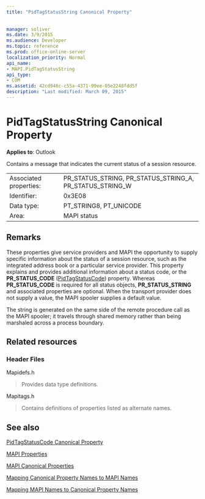 ```yaml
---
title: "PidTagStatusString Canonical Property"
 
 
manager: soliver
ms.date: 3/9/2015
ms.audience: Developer
ms.topic: reference
ms.prod: office-online-server
localization_priority: Normal
api_name:
- MAPI.PidTagStatusString
api_type:
- COM
ms.assetid: 42cd946c-c55a-4371-99ee-05e2248fdd5f
description: "Last modified: March 09, 2015"
---
```


# PidTagStatusString Canonical Property

  
  
**Applies to**: Outlook 
  
Contains a message that indicates the current status of a session resource. 
  
|||
|:-----|:-----|
|Associated properties:  <br/> |PR_STATUS_STRING, PR_STATUS_STRING_A, PR_STATUS_STRING_W  <br/> |
|Identifier:  <br/> |0x3E08  <br/> |
|Data type:  <br/> |PT_STRING8, PT_UNICODE  <br/> |
|Area:  <br/> |MAPI status  <br/> |
   
## Remarks

These properties give service providers and MAPI the opportunity to supply specific information about the status of a session resource, such as the integrated address book or a particular service provider. This property explains and provides additional information about a status code, or the **PR_STATUS_CODE** ([PidTagStatusCode](pidtagstatuscode-canonical-property.md)) property. Whereas **PR_STATUS_CODE** is required for all status objects, **PR_STATUS_STRING** and associated properties are optional. When the transport provider does not supply a value, the MAPI spooler supplies a default value. 
  
The string is generated on the same side of the remote procedure call as the MAPI spooler; it travels through shared memory rather than being marshaled across a process boundary.
  
## Related resources

### Header Files

Mapidefs.h
  
> Provides data type definitions.
    
Mapitags.h
  
> Contains definitions of properties listed as alternate names.
    
## See also



[PidTagStatusCode Canonical Property](pidtagstatuscode-canonical-property.md)


[MAPI Properties](mapi-properties.md)
  
[MAPI Canonical Properties](mapi-canonical-properties.md)
  
[Mapping Canonical Property Names to MAPI Names](mapping-canonical-property-names-to-mapi-names.md)
  
[Mapping MAPI Names to Canonical Property Names](mapping-mapi-names-to-canonical-property-names.md)

